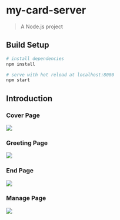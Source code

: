 # my-card-server

> A Node.js project

## Build Setup

``` bash
# install dependencies
npm install

# serve with hot reload at localhost:8080
npm start
```

## Introduction

### Cover Page
![](https://github.com/Tian0820/my-card-server/raw/master/data/cover.png)  

### Greeting Page
![](https://github.com/Tian0820/my-card-server/raw/master/data/greeting.png)  

### End Page
![](https://github.com/Tian0820/my-card-server/raw/master/data/end.png)  

### Manage Page
![](https://github.com/Tian0820/my-card-server/raw/master/data/manage.png)  

